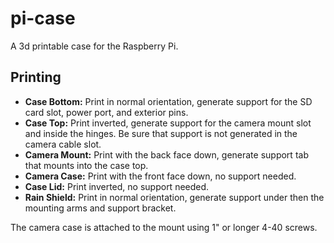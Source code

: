 pi-case
=======

A 3d printable case for the Raspberry Pi.

## Printing

* **Case Bottom:** Print in normal orientation, generate support for the SD card slot, power port, and exterior pins.
* **Case Top:** Print inverted, generate support for the camera mount slot and inside the hinges. Be sure that support is not generated in the camera cable slot.
* **Camera Mount:** Print with the back face down, generate support tab that mounts into the case top.
* **Camera Case:** Print with the front face down, no support needed.
* **Case Lid:** Print inverted, no support needed.
* **Rain Shield:** Print in normal orientation, generate support under then the mounting arms and support bracket.

The camera case is attached to the mount using 1" or longer 4-40 screws.
